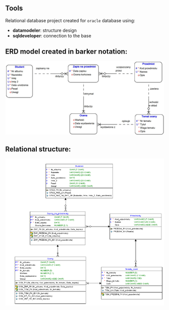 ## Tools
Relational database project created for `oracle` database using: 
* **datamodeler**: structure design 
* **sqldeveloper**: connection to the base

## ERD model created in barker notation:
![ERD](images/Model_ERD.jpg)

## Relational structure:
![Relational](images/Model_relacyjny.png)
